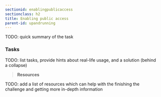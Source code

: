 ```yaml
---
sectionid: enablingpublicaccess
sectionclass: h2
title: Enabling public access
parent-id: upandrunning
---
```


TODO: quick summary of the task

### Tasks

TODO: list tasks, provide hints about real-life usage, and a solution (behind a collapse)

> **Resources**

TODO: add a list of resources which can help with the finishing the challenge and getting more in-depth information
